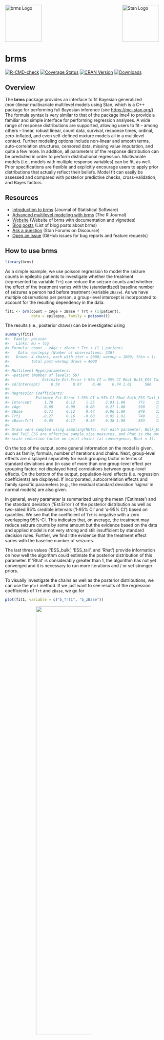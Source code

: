<!-- README.md is generated from README.Rmd. Please edit that file -->

<img src="man/figures/brms.png" width = 120 alt="brms Logo"/>[<img src="https://raw.githubusercontent.com/stan-dev/logos/master/logo_tm.png" align="right" width=120 alt="Stan Logo"/>](https://mc-stan.org/)

# brms

[![R-CMD-check](https://github.com/paul-buerkner/brms/workflows/R-CMD-check/badge.svg)](https://github.com/paul-buerkner/brms/actions)
[![Coverage
Status](https://codecov.io/github/paul-buerkner/brms/coverage.svg?branch=master)](https://app.codecov.io/github/paul-buerkner/brms?branch=master)
[![CRAN
Version](https://www.r-pkg.org/badges/version/brms)](https://cran.r-project.org/package=brms)
[![Downloads](https://cranlogs.r-pkg.org/badges/brms?color=brightgreen)](https://CRAN.R-project.org/package=brms)

## Overview

The **brms** package provides an interface to fit Bayesian generalized
(non-)linear multivariate multilevel models using Stan, which is a C++
package for performing full Bayesian inference (see
<https://mc-stan.org/>). The formula syntax is very similar to that of
the package lme4 to provide a familiar and simple interface for
performing regression analyses. A wide range of response distributions
are supported, allowing users to fit – among others – linear, robust
linear, count data, survival, response times, ordinal, zero-inflated,
and even self-defined mixture models all in a multilevel context.
Further modeling options include non-linear and smooth terms,
auto-correlation structures, censored data, missing value imputation,
and quite a few more. In addition, all parameters of the response
distribution can be predicted in order to perform distributional
regression. Multivariate models (i.e., models with multiple response
variables) can be fit, as well. Prior specifications are flexible and
explicitly encourage users to apply prior distributions that actually
reflect their beliefs. Model fit can easily be assessed and compared
with posterior predictive checks, cross-validation, and Bayes factors.

## Resources

-   [Introduction to brms](https://doi.org/10.18637/jss.v080.i01)
    (Journal of Statistical Software)
-   [Advanced multilevel modeling with
    brms](https://journal.r-project.org/archive/2018/RJ-2018-017/index.html)
    (The R Journal)
-   [Website](https://paulbuerkner.com/brms/) (Website of brms
    with documentation and vignettes)
-   [Blog
    posts](http://paulbuerkner.com/software/brms-blogposts.html)
    (List of blog posts about brms)
-   [Ask a question](https://discourse.mc-stan.org/) (Stan Forums on
    Discourse)
-   [Open an issue](https://github.com/paul-buerkner/brms/issues)
    (GitHub issues for bug reports and feature requests)

## How to use brms

``` r
library(brms)
```

As a simple example, we use poisson regression to model the seizure
counts in epileptic patients to investigate whether the treatment
(represented by variable `Trt`) can reduce the seizure counts and
whether the effect of the treatment varies with the (standardized)
baseline number of seizures a person had before treatment (variable
`zBase`). As we have multiple observations per person, a group-level
intercept is incorporated to account for the resulting dependency in the
data.

``` r
fit1 <- brm(count ~ zAge + zBase * Trt + (1|patient),
            data = epilepsy, family = poisson())
```

The results (i.e., posterior draws) can be investigated using

``` r
summary(fit1)
#>  Family: poisson 
#>   Links: mu = log 
#> Formula: count ~ zAge + zBase * Trt + (1 | patient) 
#>    Data: epilepsy (Number of observations: 236) 
#>   Draws: 4 chains, each with iter = 2000; warmup = 1000; thin = 1;
#>          total post-warmup draws = 4000
#> 
#> Multilevel Hyperparameters:
#> ~patient (Number of levels: 59) 
#>               Estimate Est.Error l-95% CI u-95% CI Rhat Bulk_ESS Tail_ESS
#> sd(Intercept)     0.59      0.07     0.46     0.74 1.01      566     1356
#> 
#> Regression Coefficients:
#>            Estimate Est.Error l-95% CI u-95% CI Rhat Bulk_ESS Tail_ESS
#> Intercept      1.78      0.12     1.55     2.01 1.00      771     1595
#> zAge           0.09      0.09    -0.08     0.27 1.00      590     1302
#> zBase          0.71      0.12     0.47     0.96 1.00      848     1258
#> Trt1          -0.27      0.16    -0.60     0.05 1.01      749     1172
#> zBase:Trt1     0.05      0.17    -0.30     0.38 1.00      833     1335
#> 
#> Draws were sampled using sampling(NUTS). For each parameter, Bulk_ESS
#> and Tail_ESS are effective sample size measures, and Rhat is the potential
#> scale reduction factor on split chains (at convergence, Rhat = 1).
```

On the top of the output, some general information on the model is
given, such as family, formula, number of iterations and chains. Next,
group-level effects are displayed separately for each grouping factor in
terms of standard deviations and (in case of more than one group-level
effect per grouping factor; not displayed here) correlations between
group-level effects. On the bottom of the output, population-level
effects (i.e. regression coefficients) are displayed. If incorporated,
autocorrelation effects and family specific parameters (e.g., the
residual standard deviation ‘sigma’ in normal models) are also given.

In general, every parameter is summarized using the mean (‘Estimate’)
and the standard deviation (‘Est.Error’) of the posterior distribution
as well as two-sided 95% credible intervals (‘l-95% CI’ and ‘u-95% CI’)
based on quantiles. We see that the coefficient of `Trt` is negative
with a zero overlapping 95%-CI. This indicates that, on average, the
treatment may reduce seizure counts by some amount but the evidence
based on the data and applied model is not very strong and still
insufficient by standard decision rules. Further, we find little
evidence that the treatment effect varies with the baseline number of
seizures.

The last three values (‘ESS_bulk’, ‘ESS_tail’, and ‘Rhat’) provide
information on how well the algorithm could estimate the posterior
distribution of this parameter. If ‘Rhat’ is considerably greater than
1, the algorithm has not yet converged and it is necessary to run more
iterations and / or set stronger priors.

To visually investigate the chains as well as the posterior
distributions, we can use the `plot` method. If we just want to see
results of the regression coefficients of `Trt` and `zBase`, we go for

``` r
plot(fit1, variable = c("b_Trt1", "b_zBase"))
```

<img src="man/figures/README-plot-1.png" width="60%" style="display: block; margin: auto;" />

A more detailed investigation can be performed by running
`launch_shinystan(fit1)`. To better understand the relationship of the
predictors with the response, I recommend the `conditional_effects`
method:

``` r
plot(conditional_effects(fit1, effects = "zBase:Trt"))
```

<img src="man/figures/README-conditional_effects-1.png" width="60%" style="display: block; margin: auto;" />

This method uses some prediction functionality behind the scenes, which
can also be called directly. Suppose that we want to predict responses
(i.e. seizure counts) of a person in the treatment group (`Trt = 1`) and
in the control group (`Trt = 0`) with average age and average number of
previous seizures. Than we can use

``` r
newdata <- data.frame(Trt = c(0, 1), zAge = 0, zBase = 0)
predict(fit1, newdata = newdata, re_formula = NA)
#>      Estimate Est.Error Q2.5 Q97.5
#> [1,]  5.91200  2.494857    2    11
#> [2,]  4.57325  2.166058    1     9
```

We need to set `re_formula = NA` in order not to condition of the
group-level effects. While the `predict` method returns predictions of
the responses, the `fitted` method returns predictions of the regression
line.

``` r
fitted(fit1, newdata = newdata, re_formula = NA)
#>      Estimate Est.Error     Q2.5    Q97.5
#> [1,] 5.945276 0.7075160 4.696257 7.450011
#> [2,] 4.540081 0.5343471 3.579757 5.665132
```

Both methods return the same estimate (up to random error), while the
latter has smaller variance, because the uncertainty in the regression
line is smaller than the uncertainty in each response. If we want to
predict values of the original data, we can just leave the `newdata`
argument empty.

Suppose, we want to investigate whether there is overdispersion in the
model, that is residual variation not accounted for by the response
distribution. For this purpose, we include a second group-level
intercept that captures possible overdispersion.

``` r
fit2 <- brm(count ~ zAge + zBase * Trt + (1|patient) + (1|obs),
            data = epilepsy, family = poisson())
```

We can then go ahead and compare both models via approximate
leave-one-out (LOO) cross-validation.

``` r
loo(fit1, fit2)
#> Output of model 'fit1':
#> 
#> Computed from 4000 by 236 log-likelihood matrix.
#> 
#>          Estimate   SE
#> elpd_loo   -671.7 36.6
#> p_loo        94.3 14.2
#> looic      1343.4 73.2
#> ------
#> MCSE of elpd_loo is NA.
#> MCSE and ESS estimates assume MCMC draws (r_eff in [0.4, 2.0]).
#> 
#> Pareto k diagnostic values:
#>                          Count Pct.    Min. ESS
#> (-Inf, 0.7]   (good)     228   96.6%   157     
#>    (0.7, 1]   (bad)        7    3.0%   <NA>    
#>    (1, Inf)   (very bad)   1    0.4%   <NA>    
#> See help('pareto-k-diagnostic') for details.
#> 
#> Output of model 'fit2':
#> 
#> Computed from 4000 by 236 log-likelihood matrix.
#> 
#>          Estimate   SE
#> elpd_loo   -596.8 14.0
#> p_loo       109.7  7.2
#> looic      1193.6 28.1
#> ------
#> MCSE of elpd_loo is NA.
#> MCSE and ESS estimates assume MCMC draws (r_eff in [0.4, 1.7]).
#> 
#> Pareto k diagnostic values:
#>                          Count Pct.    Min. ESS
#> (-Inf, 0.7]   (good)     172   72.9%   83      
#>    (0.7, 1]   (bad)       56   23.7%   <NA>    
#>    (1, Inf)   (very bad)   8    3.4%   <NA>    
#> See help('pareto-k-diagnostic') for details.
#> 
#> Model comparisons:
#>      elpd_diff se_diff
#> fit2   0.0       0.0  
#> fit1 -74.9      27.2
```

The `loo` output when comparing models is a little verbose. We first see
the individual LOO summaries of the two models and then the comparison
between them. Since higher `elpd` (i.e., expected log posterior density)
values indicate better fit, we see that the model accounting for
overdispersion (i.e., `fit2`) fits substantially better. However, we
also see in the individual LOO outputs that there are several
problematic observations for which the approximations may have not have
been very accurate. To deal with this appropriately, we need to fall
back to other methods such as `reloo` or `kfold` but this requires the
model to be refit several times which takes too long for the purpose of
a quick example. The post-processing methods we have shown above are
just the tip of the iceberg. For a full list of methods to apply on
fitted model objects, type `methods(class = "brmsfit")`.

## Citing brms and related software

Developing and maintaining open source software is an important yet
often underappreciated contribution to scientific progress. Thus,
whenever you are using open source software (or software in general),
please make sure to cite it appropriately so that developers get credit
for their work.

When using brms, please cite one or more of the following publications:

-   Bürkner P. C. (2017). brms: An R Package for Bayesian Multilevel
    Models using Stan. *Journal of Statistical Software*. 80(1), 1-28.
    doi.org/10.18637/jss.v080.i01
-   Bürkner P. C. (2018). Advanced Bayesian Multilevel Modeling with the
    R Package brms. *The R Journal*. 10(1), 395-411.
    doi.org/10.32614/RJ-2018-017
-   Bürkner P. C. (2021). Bayesian Item Response Modeling in R with brms
    and Stan. *Journal of Statistical Software*, 100(5), 1-54.
    doi.org/10.18637/jss.v100.i05

As brms is a high-level interface to Stan, please additionally cite Stan
(see also <https://mc-stan.org/users/citations/>):

-   Stan Development Team. YEAR. Stan Modeling Language Users Guide and
    Reference Manual, VERSION. <https://mc-stan.org>
-   Carpenter B., Gelman A., Hoffman M. D., Lee D., Goodrich B.,
    Betancourt M., Brubaker M., Guo J., Li P., and Riddell A. (2017).
    Stan: A probabilistic programming language. *Journal of Statistical
    Software*. 76(1). doi.org/10.18637/jss.v076.i01

Further, brms relies on several other R packages and, of course, on R
itself. To find out how to cite R and its packages, use the `citation`
function. There are some features of brms which specifically rely on
certain packages. The **rstan** package together with **Rcpp** makes
Stan conveniently accessible in R. Visualizations and
posterior-predictive checks are based on **bayesplot** and **ggplot2**.
Approximate leave-one-out cross-validation using `loo` and related
methods is done via the **loo** package. Marginal likelihood based
methods such as `bayes_factor` are realized by means of the
**bridgesampling** package. Splines specified via the `s` and `t2`
functions rely on **mgcv**. If you use some of these features, please
also consider citing the related packages.

## FAQ

### How do I install brms?

To install the latest release version from CRAN use

``` r
install.packages("brms")
```

The current developmental version can be downloaded from GitHub via

``` r
if (!requireNamespace("remotes")) {
  install.packages("remotes")
}
remotes::install_github("paul-buerkner/brms")
```

Because brms is based on Stan, a C++ compiler is required. The program
Rtools (available on <https://cran.r-project.org/bin/windows/Rtools/>)
comes with a C++ compiler for Windows. On Mac, you should install Xcode.
For further instructions on how to get the compilers running, see the
prerequisites section on
<https://github.com/stan-dev/rstan/wiki/RStan-Getting-Started>.

### I am new to brms. Where can I start?

Detailed instructions and case studies are given in the package’s
extensive vignettes. See `vignette(package = "brms")` for an overview.
For documentation on formula syntax, families, and prior distributions
see `help("brm")`.

### Where do I ask questions, propose a new feature, or report a bug?

Questions can be asked on the [Stan
forums](https://discourse.mc-stan.org/) on Discourse. To propose a new
feature or report a bug, please open an issue on
[GitHub](https://github.com/paul-buerkner/brms).

### How can I extract the generated Stan code?

If you have already fitted a model, apply the `stancode` method on the
fitted model object. If you just want to generate the Stan code without
any model fitting, use the `stancode` method on your model formula.

### Can I avoid compiling models?

When you fit your model for the first time with brms, there is currently
no way to avoid compilation. However, if you have already fitted your
model and want to run it again, for instance with more draws, you can do
this without recompilation by using the `update` method. For more
details see `help("update.brmsfit")`.

### What is the difference between brms and rstanarm?

The rstanarm package is similar to brms in that it also allows to fit
regression models using Stan for the backend estimation. Contrary to
brms, rstanarm comes with precompiled code to save the compilation time
(and the need for a C++ compiler) when fitting a model. However, as brms
generates its Stan code on the fly, it offers much more flexibility in
model specification than rstanarm. Also, multilevel models are currently
fitted a bit more efficiently in brms. For detailed comparisons of brms
with other common R packages implementing multilevel models, see
`vignette("brms_multilevel")` and `vignette("brms_overview")`.
